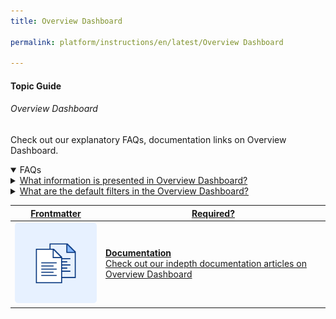 ```yaml
---
title: Overview Dashboard

permalink: platform/instructions/en/latest/Overview Dashboard

---
```


#### Topic Guide
###### Overview Dashboard

 Check out our explanatory FAQs, documentation links on Overview Dashboard.

<details open>
  <summary>FAQs
  </summary>
 <a class="nested-accordian-link" target="_blank" href="https://developer.kore.ai/docs/bots/analyzing-your-bot/overview-dashboard/">

  <details class="nested-details">
 
  <summary>What information is presented in Overview Dashboard?
  </summary>

 
 The Overview Dashboard provides a summary of key metrics from the Conversations Dashboard, Users Dashboard, and Performance Dashboard. It shows: 
   - Conversations summary with distribution of self-service, drop-off, and agent transfer conversations. 
   - Users summary with distribution between New users and Returning Users.
   - NLP Performance summary like Intent Detection Rate, Goal Completion Rate, Successful API Execution Rate and Successful Script Execution Rate
   
 The widgets in the Overview Dashboard are clickable and take you to the corresponding dashboard. The values of the filters are passed on to the other Dashboards when navigating from the Overview Dashboard.  
  </details>
 </a>




 
  <a class="nested-accordian-link" target="_blank" href="https://developer.kore.ai/docs/bots/analyzing-your-bot/overview-dashboard/#Filter_Criteria">
 
  <details class="nested-details">
 
  <summary>What are the default filters in the Overview Dashboard?
  </summary>

  Below are the default filter options:
   - Date: 24 hours
   - Conversation Type: Interactive
   - Conversation Status: Closed

  </details>
 </a>

 

  

 </details>

 <a class="doc-link" target="_blank" href="https://developer.kore.ai/docs/bots/analyzing-your-bot/overview-dashboard/">
 

| Frontmatter | Required? |
|-------------|-------------|
| ![alt text](images/docIcon.svg "Title") | **Documentation**  <br /> Check out our indepth documentation articles on Overview Dashboard | 


</a>
